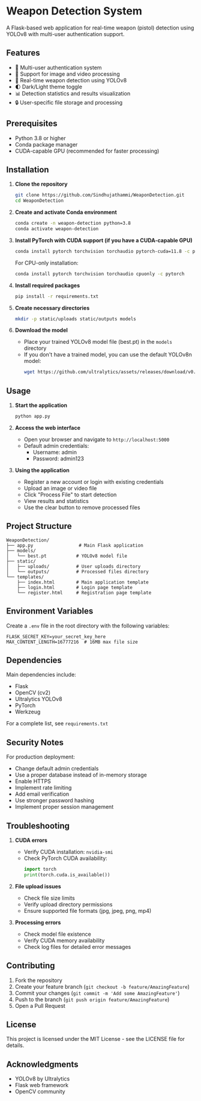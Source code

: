 # Weapon Detection System

A Flask-based web application for real-time weapon (pistol) detection using YOLOv8 with multi-user authentication support.

## Features

- 🔐 Multi-user authentication system
- 📸 Support for image and video processing
- 🔫 Real-time weapon detection using YOLOv8
- 🌓 Dark/Light theme toggle
- 📊 Detection statistics and results visualization
- 🔒 User-specific file storage and processing

## Prerequisites

- Python 3.8 or higher
- Conda package manager
- CUDA-capable GPU (recommended for faster processing)

## Installation

1. **Clone the repository**
   ```bash
   git clone https://github.com/Sindhujathammi/WeaponDetection.git
   cd WeaponDetection
   ```

2. **Create and activate Conda environment**
   ```bash
   conda create -n weapon-detection python=3.8
   conda activate weapon-detection
   ```

3. **Install PyTorch with CUDA support (if you have a CUDA-capable GPU)**
   ```bash
   conda install pytorch torchvision torchaudio pytorch-cuda=11.8 -c pytorch -c nvidia
   ```
   
   For CPU-only installation:
   ```bash
   conda install pytorch torchvision torchaudio cpuonly -c pytorch
   ```

4. **Install required packages**
   ```bash
   pip install -r requirements.txt
   ```

5. **Create necessary directories**
   ```bash
   mkdir -p static/uploads static/outputs models
   ```

6. **Download the model**
   - Place your trained YOLOv8 model file (best.pt) in the `models` directory
   - If you don't have a trained model, you can use the default YOLOv8n model:
     ```bash
     wget https://github.com/ultralytics/assets/releases/download/v0.0.0/yolov8n.pt -O models/best.pt
     ```

## Usage

1. **Start the application**
   ```bash
   python app.py
   ```

2. **Access the web interface**
   - Open your browser and navigate to `http://localhost:5000`
   - Default admin credentials:
     - Username: admin
     - Password: admin123

3. **Using the application**
   - Register a new account or login with existing credentials
   - Upload an image or video file
   - Click "Process File" to start detection
   - View results and statistics
   - Use the clear button to remove processed files

## Project Structure

```
WeaponDetection/
├── app.py                 # Main Flask application
├── models/               
│   └── best.pt           # YOLOv8 model file
├── static/
│   ├── uploads/          # User uploads directory
│   └── outputs/          # Processed files directory
└── templates/
    ├── index.html        # Main application template
    ├── login.html        # Login page template
    └── register.html     # Registration page template
```

## Environment Variables

Create a `.env` file in the root directory with the following variables:
```env
FLASK_SECRET_KEY=your_secret_key_here
MAX_CONTENT_LENGTH=16777216  # 16MB max file size
```

## Dependencies

Main dependencies include:
- Flask
- OpenCV (cv2)
- Ultralytics YOLOv8
- PyTorch
- Werkzeug

For a complete list, see `requirements.txt`

## Security Notes

For production deployment:
- Change default admin credentials
- Use a proper database instead of in-memory storage
- Enable HTTPS
- Implement rate limiting
- Add email verification
- Use stronger password hashing
- Implement proper session management

## Troubleshooting

1. **CUDA errors**
   - Verify CUDA installation: `nvidia-smi`
   - Check PyTorch CUDA availability: 
     ```python
     import torch
     print(torch.cuda.is_available())
     ```

2. **File upload issues**
   - Check file size limits
   - Verify upload directory permissions
   - Ensure supported file formats (jpg, jpeg, png, mp4)

3. **Processing errors**
   - Check model file existence
   - Verify CUDA memory availability
   - Check log files for detailed error messages

## Contributing

1. Fork the repository
2. Create your feature branch (`git checkout -b feature/AmazingFeature`)
3. Commit your changes (`git commit -m 'Add some AmazingFeature'`)
4. Push to the branch (`git push origin feature/AmazingFeature`)
5. Open a Pull Request

## License

This project is licensed under the MIT License - see the LICENSE file for details.

## Acknowledgments

- YOLOv8 by Ultralytics
- Flask web framework
- OpenCV community 